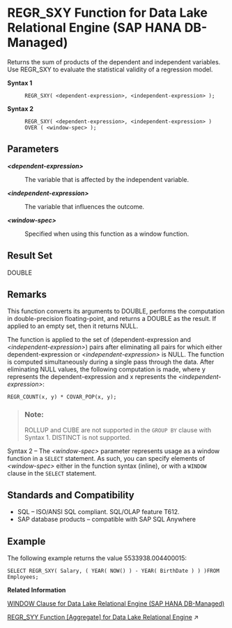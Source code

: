 <!-- loio1af764816b5444808ebdd1d7a87d2518 -->

# REGR\_SXY Function for Data Lake Relational Engine \(SAP HANA DB-Managed\)

Returns the sum of products of the dependent and independent variables. Use REGR\_SXY to evaluate the statistical validity of a regression model.




<dl>
<dt><b>

Syntax 1

</b></dt>
<dd>

```
REGR_SXY( <dependent-expression>, <independent-expression> );
```



</dd><dt><b>

Syntax 2

</b></dt>
<dd>

```
REGR_SXY( <dependent-expression>, <independent-expression> )
OVER ( <window-spec> );
```



</dd>
</dl>



<a name="loio1af764816b5444808ebdd1d7a87d2518__section_iky_wf5_vrb"/>

## Parameters


<dl>
<dt><b>

*<dependent-expression\>*

</b></dt>
<dd>

The variable that is affected by the independent variable.



</dd><dt><b>

*<independent-expression\>*

</b></dt>
<dd>

The variable that influences the outcome.



</dd><dt><b>

*<window-spec\>*

</b></dt>
<dd>

Specified when using this function as a window function.



</dd>
</dl>



<a name="loio1af764816b5444808ebdd1d7a87d2518__section_or5_xf5_vrb"/>

## Result Set

DOUBLE



<a name="loio1af764816b5444808ebdd1d7a87d2518__section_xfg_yf5_vrb"/>

## Remarks

This function converts its arguments to DOUBLE, performs the computation in double-precision floating-point, and returns a DOUBLE as the result. If applied to an empty set, then it returns NULL.

The function is applied to the set of \(dependent-expression and *<independent-expression\>*\) pairs after eliminating all pairs for which either dependent-expression or *<independent-expression\>* is NULL. The function is computed simultaneously during a single pass through the data. After eliminating NULL values, the following computation is made, where y represents the dependent-expression and x represents the *<independent-expression\>*:

```
REGR_COUNT(x, y) * COVAR_POP(x, y);
```

> ### Note:  
> ROLLUP and CUBE are not supported in the `GROUP BY` clause with Syntax 1. DISTINCT is not supported.

Syntax 2 – The *<window-spec\>* parameter represents usage as a window function in a `SELECT` statement. As such, you can specify elements of *<window-spec\>* either in the function syntax \(inline\), or with a `WINDOW` clause in the `SELECT` statement.



<a name="loio1af764816b5444808ebdd1d7a87d2518__section_vfx_yf5_vrb"/>

## Standards and Compatibility

-   SQL – ISO/ANSI SQL compliant. SQL/OLAP feature T612.
-   SAP database products – compatible with SAP SQL Anywhere



<a name="loio1af764816b5444808ebdd1d7a87d2518__section_hm3_zf5_vrb"/>

## Example

The following example returns the value 5533938.004400015:

```
SELECT REGR_SXY( Salary, ( YEAR( NOW() ) - YEAR( BirthDate ) ) )FROM Employees;
```

**Related Information**  


[WINDOW Clause for Data Lake Relational Engine \(SAP HANA DB-Managed\)](../030-sql-statements/window-clause-for-data-lake-relational-engine-sap-hana-db-managed-c83b61b.md "Defines all or part of a window for use with window functions such as AVG and RANK in a SELECT statement.")

[REGR_SYY Function \[Aggregate\] for Data Lake Relational Engine](https://help.sap.com/viewer/19b3964099384f178ad08f2d348232a9/2023_4_QRC/en-US/a57806cb84f21015933dc43a04d2cc9f.html "Returns values that can evaluate the statistical validity of a regression model.") :arrow_upper_right:

